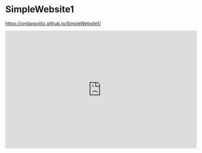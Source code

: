 # SimpleWebsite1

https://jordanpolitz.github.io/SimpleWebsite1/


<iframe width="600" height="371" seamless frameborder="0" scrolling="no" src="https://docs.google.com/spreadsheets/d/1P7PZvwHoScdQuQ0yk0lJY-yjGvIJ6tlryPAufmOQXro/pubchart?oid=1266362790&amp;format=interactive"></iframe>
